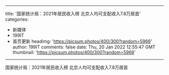 
---
title: '国家统计局：2021年居民收入榜 北京人均可支配收入7.8万居首'
categories: 
 - 新媒体
 - 199IT
 - 首页更新
headimg: 'https://picsum.photos/400/300?random=5966'
author: 199IT
comments: false
date: Thu, 20 Jan 2022 12:55:47 GMT
thumbnail: 'https://picsum.photos/400/300?random=5966'
---

<div>   
国家统计局：2021年居民收入榜 北京人均可支配收入7.8万居首  
</div>
            